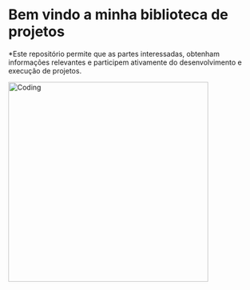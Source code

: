 
<h1>Bem vindo a minha biblioteca de projetos</h1>

   *Este repositório permite que as partes interessadas, obtenham informações relevantes
   e participem ativamente do desenvolvimento e execução de projetos. 
  
<img align="left" alt="Coding" width="400" height="400px" src="https://www.armafile.com.br/imagens-midia/banner4.gif">
